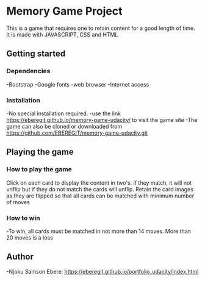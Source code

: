 # Memory Game Project
This is a game that requires one to retain content for a good length of time. It is made with JAVASCRIPT, CSS and HTML

## Getting started
### Dependencies
-Bootstrap
-Google fonts 
-web browser
-Internet access

### Installation
-No special installation required.
-use the link https://eberegit.github.io/memory-game-udacity/ to visit the game site
-The game can also be cloned or downloaded from https://github.com/EBEREGIT/memory-game-udacity.git

## Playing the game
### How to play the game
Click on each card to display the content in two's. if they match, it will not unflip but if they do not match the cards will unflip. Retain the card images as they are flipped so that all cards can be matched with minimum number of moves

### How to win
-To win, all cards must be matched in not more than 14 moves. More than 20 moves is a loss

## Author
-Njoku Samson Ebere: https://eberegit.github.io/portfolio_udacity/index.html
